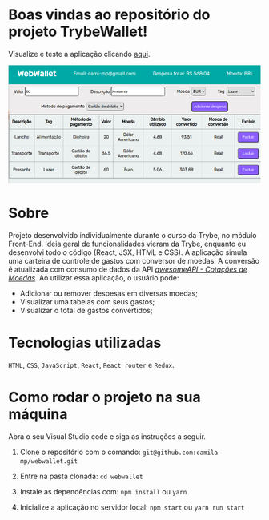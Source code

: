 # Boas vindas ao repositório do projeto TrybeWallet!

Visualize e teste a aplicação clicando <a href="https://camila-mp.github.io/trybewallet">aqui</a>.

<img src="./src/print-webwallet.png">

# Sobre

Projeto desenvolvido individualmente durante o curso da Trybe, no módulo  Front-End. Ideia geral de funcionalidades vieram da Trybe, enquanto eu desenvolvi todo o código (React, JSX, HTML e CSS).
A aplicação simula uma carteira de controle de gastos com conversor de moedas. A conversão é atualizada com consumo de dados da API <a href="https://docs.awesomeapi.com.br/api-de-moedas"> *awesomeAPI - Cotações de Moedas*</a>. Ao utilizar essa aplicação, o usuário pode:

- Adicionar ou remover despesas em diversas moedas;
- Visualizar uma tabelas com seus gastos;
- Visualizar o total de gastos convertidos;

# Tecnologias utilizadas

`HTML`, `CSS`, `JavaScript`, `React`, `React router` e `Redux`.

# Como rodar o projeto na sua máquina

Abra o seu Visual Studio code e siga as instruções a seguir.

1. Clone o repositório com o comando:
`git@github.com:camila-mp/webwallet.git`

2. Entre na pasta clonada:
`cd webwallet`

3. Instale as dependências com:
`npm install` ou `yarn`

4. Inicialize a aplicação no servidor local:
`npm start` ou `yarn run start`

